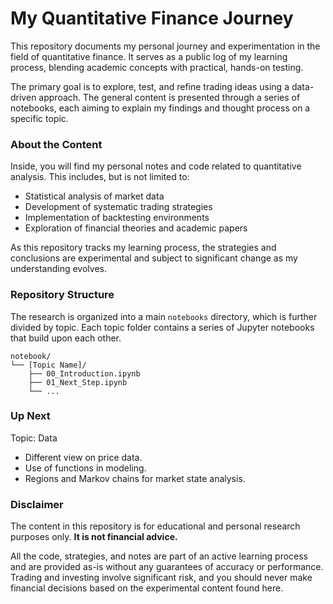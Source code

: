 # My Quantitative Finance Journey

This repository documents my personal journey and experimentation in the field of quantitative finance. It serves as a public log of my learning process, blending academic concepts with practical, hands-on testing.

The primary goal is to explore, test, and refine trading ideas using a data-driven approach. The general content is presented through a series of notebooks, each aiming to explain my findings and thought process on a specific topic.

### About the Content

Inside, you will find my personal notes and code related to quantitative analysis. This includes, but is not limited to:

* Statistical analysis of market data
* Development of systematic trading strategies
* Implementation of backtesting environments
* Exploration of financial theories and academic papers

As this repository tracks my learning process, the strategies and conclusions are experimental and subject to significant change as my understanding evolves.

### Repository Structure

The research is organized into a main `notebooks` directory, which is further divided by topic. Each topic folder contains a series of Jupyter notebooks that build upon each other.

```
notebook/
└── [Topic Name]/
    ├── 00_Introduction.ipynb
    ├── 01_Next_Step.ipynb
    └── ...
```

### Up Next

Topic: Data

* Different view on price data.
* Use of functions in modeling.
* Regions and Markov chains for market state analysis.

### Disclaimer

The content in this repository is for educational and personal research purposes only. **It is not financial advice.**

All the code, strategies, and notes are part of an active learning process and are provided as-is without any guarantees of accuracy or performance. Trading and investing involve significant risk, and you should never make financial decisions based on the experimental content found here.
